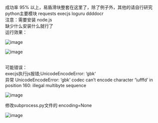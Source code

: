 成功率 95% 以上，易盾滑块整套在这里了，除了例子外，其他的请自行研究 <br>
python主要模块 requests  execjs  loguru ddddocr <br>
注意：需要安装 node.js <br>
缺少什么安装什么就行了<br>
运行效果：<br>

![image](https://github.com/wuyuan456789/yidun/assets/166347308/110adad1-62ff-4a6c-a1e2-e79a7a08990b) <br>

![image](https://github.com/wuyuan456789/yidun/assets/166347308/1435f317-b0db-43b7-8e91-1c51d6c33225) <br>


<br>
可能错误：<br>
execjs执行js报错;UnicodeEncodeError: ‘gbk‘ <br>
异常 UnicodeEncodeError: ‘gbk’ codec can’t encode character ‘\ufffd’ in position 160: illegal multibyte sequence <br>

![image](https://github.com/wuyuan456789/yidun/assets/166347308/0f0d6ca7-dff0-4104-b0cd-e08c4e09eb19)  <br>

修改subprocess.py文件的 encoding=None<br>

![image](https://github.com/wuyuan456789/yidun/assets/166347308/30a32d42-4c14-4724-8910-a5edd68e3ed6)  <br>


